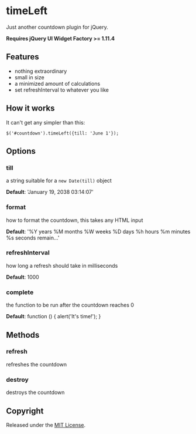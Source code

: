 # timeLeft
Just another countdown plugin for jQuery.

**Requires jQuery UI Widget Factory >= 1.11.4**

## Features

- nothing extraordinary
- small in size
- a minimized amount of calculations
- set refreshInterval to whatever you like

## How it works

It can't get any simpler than this:

`$('#countdown').timeLeft({till: 'June 1'});`

## Options

### till
a string suitable for a `new Date(till)` object

**Default**: 'January 19, 2038 03:14:07'

### format 
how to format the countdown, this takes any HTML input

**Default**: '%Y years %M months %W weeks %D days %h hours %m minutes %s seconds remain...'

### refreshInterval
how long a refresh should take in milliseconds

**Default**: 1000

### complete
the function to be run after the countdown reaches 0

**Default**: function () { alert('It\'s time!'); }

## Methods

### refresh
refreshes the countdown

### destroy
destroys the countdown

## Copyright

Released under the [MIT License](http://opensource.org/licenses/MIT).

